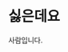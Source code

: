 <h1>싫은데요</h1>
<p1>사람입니다.</p1>

<!--
**jwyoon1220/jwyoon1220** is a ✨ _special_ ✨ repository because its `README.md` (this file) appears on your GitHub profile.

Here are some ideas to get you started:


-->
